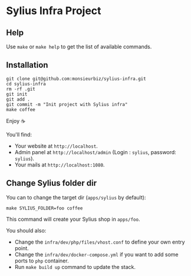 # Sylius Infra Project

## Help

Use `make` or `make help` to get the list of available commands.

## Installation

```
git clone git@github.com:monsieurbiz/sylius-infra.git
cd sylius-infra
rm -rf .git
git init
git add .
git commit -m "Init project with Sylius infra"
make coffee
```

Enjoy ☕️

You'll find:

- Your website at `http://localhost`.
- Admin panel at `http://localhost/admin` (Login : `sylius`, password: `sylius`).
- Your mails at `http://localhost:1080`.

## Change Sylius folder dir

You can to change the target dir (`apps/sylius` by default):

```
make SYLIUS_FOLDER=foo coffee
```

This command will create your Sylius shop in `apps/foo`.

You should also:

- Change the `infra/dev/php/files/vhost.conf` to define your own entry point.
- Change the `infra/dev/docker-compose.yml` if you want to add some ports to `php` container.
- Run `make build up` command to update the stack.
